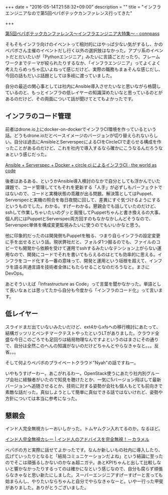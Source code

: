 +++
date = "2016-05-14T21:58:32+09:00"
description = ""
title = "インフラエンジニアなので第5回ペパボテックカンファレンス行ってきた"

+++

[第5回ペパボテックカンファレンス〜インフラエンジニア大特集〜 - connpass](http://pepabo.connpass.com/event/30348/)

そもそもインフラ向けのイベントって相対的にはやっぱ少ない気がするし、かのペパボさん主催のイベントだし行く以外の選択肢はなかった。アプリ系のイベントだとだいたいが「Pythonエンジニア」みたいに言語ごとだったり、フレームワークまでテーマが絞られたりするなか、「インフラエンジニア」ってよくよく考えたらめっちゃ広いよねって感じだけど、実際の職務もまぁそんな感じだし、今回の話もだいぶ話題としては多岐に渡っていました。

自分の最近の関心事としては社内にAnsible導入させたいなと思いながら格闘しているのと、もっとインフラの低レイヤーの知識深めたいなと思っているのとがあるのだけど、その両面について話が聞けてとてもよかったです。

## インフラのコード管理

<script async class="speakerdeck-embed" data-id="c2be628f92684309baceb739c9d688a8" data-ratio="1.33333333333333" src="//speakerdeck.com/assets/embed.js"></script>

<script async class="speakerdeck-embed" data-id="a54d0ad6100a405497f88b93385c2e3d" data-ratio="1.77777777777778" src="//speakerdeck.com/assets/embed.js"></script>

前者はdrone.io上にdocker-on-dockerでインフラCI環境を作っているという話。どうもdrone.ioだとベースイメージのバージョンが切り替えられないらしい。自分は過去にAnsibleとServerspecによるCIをCircleCIで走らせる構成を作ったことがあるのだけど、これを社内で導入するなら確かにこうなるんだろうなぁという感じだった。

[Ansible + Serverspec + Docker + circle ci によるインフラCI · the world as code](http://chroju.github.io/blog/2015/11/18/ansible-serverspec-circle-ci/)

後者はあるある、というかAnsible導入検討のなかで自分としても浮かんでいた課題で、コード管理しててもそれを更新する「人手」が必ずしもパーフェクトではないので、コードと実機状態の乖離が出る問題。解決策としてはPuppet、Serverspecと実機の照合を毎日夜間に回して、差異にすぐ気づけるようにするというものでした。わかる。すげーわかる。懇親会でも話していたのだけど、sshして作業しちゃいたいのグッと我慢してPuppetちゃんと書き換えるの大事。個人的にはPuppetとServerspec両方回すのもなかなかしんどそうなので、Serverspec単体を構成変更監視みたいに使うのでもいいかなと思う。

他に印象的だったのは開発側もPuppetを触る、つまり自らインフラの設定変更に手を出せるという話。現状弊社だと、フォルダ1つ掘るのでも、ファイルのコピーでも開発から依頼を受けて運用でsshするみたいなテンション上がらない運用なので、開発にコードでそれを書いてもらえるのはとても効率的に思える。インフラをコード化する一番の意味って、開発と運用という垣根を超えて、インフラを語る共通言語を技術者全体にもたらせることなのだろうなと。まさにDevOps。

あとそういえば「Infrastructure as Code」って言葉を聞かなかった。単語として長いなぁとは思ってたから自分も今度から「インフラのコード化」って言います。

## 低レイヤー

スライドまだ出ていないみたいだけど、ext4からxfsへの移行検討にあたって、結構ガッツリとベンチマークテストやったというLTがありました。クラウド全盛な今日このごろでも足回りは結局物理なんですよというのはまさにその通りで、自分は全然このへんの知識がないのだけどちゃんとやらなきゃなと。。。反省。。。

そして何よりペパボのプライベートクラウド"Nyah"の話ですねー。

<script async class="speakerdeck-embed" data-id="5786d472901a4758a005deeb670746e2" data-ratio="1.77777777777778" src="//speakerdeck.com/assets/embed.js"></script>

いやもうすげーわー。あこがれるわー。OpenStack使うにあたり社内別グループ会社に経験者がいたので知見を聴けたとか、一気に5バージョン飛ばして最新バージョンへ追随させるとか、技術に対する姿勢が会社も個人もとても前向きで素敵な話だった。真似しようとして簡単に真似できる話ではないけれど、姿勢や方針については本当に参考になった。

## 懇親会

インド人完全無視カレーおいしかった。トムヤムクン入れてるのか。なるほど。

[インド人完全無視カレー | インド人のアドバイスを完全無視！－カラメル](http://calamel.jp/curry)

ペパボの方と実際に話せてよかったです。なんか新しいもの社内に導入したり、広げていったりとなると「結局コミュニケーションだよね」という結論に至ったのでそこは頑張るしかないのかなぁ超ニガテ。あとKPIちゃんと出して比較しないと響かなかったりするってのは確かになという感じなので、自分も腐らず頑張らなきゃなと思い新たにしました。スーパーエンジニアすげーすげーと言っても始まらんし、やりたいならちゃんと自分でやらなきゃなーと。いやー行った甲斐がありました。ありがとうございました。

